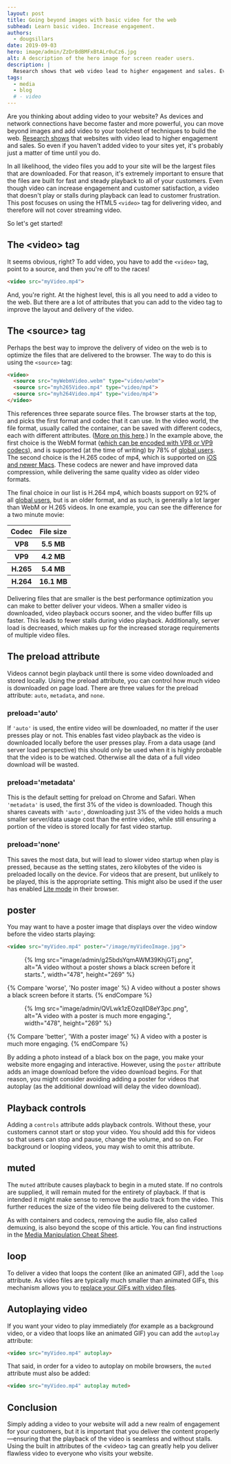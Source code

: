 ```yaml
---
layout: post
title: Going beyond images with basic video for the web
subhead: Learn basic video. Increase engagement.
authors:
  - dougsillars
date: 2019-09-03
hero: image/admin/ZzDrBdBMFxBtALr0uCz6.jpg
alt: A description of the hero image for screen reader users.
description: |
  Research shows that web video lead to higher engagement and sales. Even if you haven't added video to your sites yet, it's just a matter of time until you do.
tags:
  - media
  - blog
  # - video
---
```


Are you thinking about adding video to your website? As devices and network
connections have become faster and more powerful, you can move beyond images and
add video to your toolchest of techniques to build the web.
[Research
shows](https://www.foodbloggerpro.com/blog/how-we-improved-our-landing-page-conversion-rate-by-138/)
that websites with video lead to higher engagement and sales. So even if you
haven't added video to your sites yet, it's probably just a matter of time
until you do.

In all likelihood, the video files you add to your site will be the largest
files that are downloaded. For that reason, it's extremely important to ensure
that the files are built for fast and steady playback to all of your customers.
Even though video can increase engagement and customer satisfaction, a video
that doesn't play or stalls during playback can lead to customer frustration.
This post focuses on using the HTML5 `<video>` tag for delivering video, and
therefore will not cover streaming video.

So let's get started!

## The &lt;video> tag

It seems obvious, right? To add video, you have to add the `<video>` tag, point to a
source, and then you're off to the races!

```html
<video src="myVideo.mp4">
```
And, you're right. At the highest level, this is all you need to add a video to
the web. But there are a lot of attributes that you can add to the video tag to
improve the layout and delivery of the video.

## The &lt;source> tag

Perhaps the best way to improve the delivery of video on the web is to optimize
the files that are delivered to the browser. The way to do this is using the
`<source>` tag:

```html
<video>
  <source src="myWebmVideo.webm" type="video/webm">
  <source src="myh265Video.mp4" type="video/mp4">
  <source src="myh264Video.mp4" type="video/mp4">
</video>
```

This references three separate source files. The browser starts at the top, and
picks the first format and codec that it can use. In the video world, the file
format, usually called the container, can be saved with different codecs, each
with different attributes. ([More on this
here](/media-application-basics/).)
In the example above, the first choice is the WebM format ([which can be encoded
with VP8 or VP9 codecs](https://www.webmproject.org/about/)), and is supported
(at the time of writing) by 78% of [global
users](https://caniuse.com/#search=webm). The second choice is the H.265
codec of mp4, which is supported on [iOS and newer
Macs](https://caniuse.com/#search=h265). These codecs are newer and have
improved data compression, while delivering the same quality video as older
video formats.

The final choice in our list is H.264 mp4, which boasts support on 92% of all
[global
users](https://caniuse.com/#search=h264),
but is an older format, and as such, is generally a lot larger than WebM or H.265
videos. In one example, you can see the difference for a two minute movie:

<div>
  <table>
    <thead>
      <tr>
        <th>Codec</th>
        <th>File size</th>
      </tr>
    </thead>
    <tbody>
      <tr>
        <th>VP8</th>
        <th>5.5 MB</th>
      </tr>
      <tr>
        <th>VP9</th>
        <th>4.2 MB</th>
      </tr>
      <tr>
        <th>H.265</th>
        <th>5.4 MB</th>
      </tr>
      <tr>
        <th>H.264</th>
        <th>16.1 MB</th>
      </tr>
    </tbody>
  </table>
</div>

Delivering files that are smaller is the best performance optimization you can
make to better deliver your videos. When a smaller video is downloaded, video
playback occurs sooner, and the video buffer fills up faster. This leads to
fewer stalls during video playback. Additionally, server load is
decreased, which makes up for the increased storage requirements of multiple
video files.

## The preload attribute

Videos cannot begin playback until there is some video downloaded and stored
locally. Using the preload attribute, you can control how much video is
downloaded on page load. There are three values for the preload attribute:
`auto`, `metadata`, and `none`.

### preload='auto'

If `'auto'` is used, the entire video will be downloaded, no matter if
the user presses play or not. This enables fast video playback as the video is
downloaded locally before the user presses play. From a data usage (and server
load perspective) this should only be used when it is highly probable that the
video is to be watched. Otherwise all the data of a full video download will be
wasted.

### preload='metadata'

This is the default setting for preload on Chrome and Safari. When `'metadata'`
is used, the first 3% of the video is downloaded. Though this shares caveats
with `'auto'`, downloading just 3% of the video holds a much smaller server/data
usage cost than the entire video, while still ensuring a portion of the video is
stored locally for fast video startup.

### preload='none'

This saves the most data, but will lead to slower video startup when play is
pressed, because as the setting states, zero kilobytes of the video is
preloaded locally on the device. For videos that are present, but unlikely to
be played, this is the appropriate setting. This might also be used if the user
has enabled [Lite mode](https://blog.chromium.org/2019/04/data-saver-is-now-lite-mode.html) in their browser.

## poster

You may want to have a poster image that displays over the video
window before the video starts playing:

```html
<video src="myVideo.mp4" poster="/image/myVideoImage.jpg">
```

<figure>
  {% Img src="image/admin/g25bdsYqmAWM39KhjGTj.png", alt="A video without a poster shows a black screen before it starts.", width="478", height="269" %}
</figure>
{% Compare 'worse', 'No poster image' %}
  A video without a poster shows a black screen before it starts.
{% endCompare %}

<figure>
  {% Img src="image/admin/QVLwk1zEOzqllD8eY3pc.png", alt="A video with a poster is much more engaging.", width="478", height="269" %}
</figure>
{% Compare 'better', 'With a poster image' %}
  A video with a poster is much more engaging.
{% endCompare %}

By adding a photo instead of a black box on the page, you make your website more
engaging and interactive. However, using the `poster` attribute adds an image
download before the video download begins. For that reason, you might consider
avoiding adding a poster for videos that autoplay (as the additional download
will delay the video download).

## Playback controls

Adding a `controls` attribute adds playback controls. Without these, your
customers cannot start or stop your video. You should add this for videos so
that users can stop and pause, change the volume, and so on. For background or
looping videos, you may wish to omit this attribute.

## muted

The `muted` attribute causes playback to begin in a muted state. If no controls
are supplied, it will remain muted for the entirety of playback. If that is
intended it might make sense to remove the audio track from the video. This
further reduces the size of the video file being delivered to the customer.

As with containers and codecs, removing the audio file, also called demuxing, is
also beyond the scope of this article. You can find instructions in the [Media
Manipulation Cheat
Sheet](/media-conversion/#demux-separate-the-audio-and-video-streams).

## loop

To deliver a video that loops the content (like an animated GIF), add the `loop`
attribute. As video files are typically much smaller than animated GIFs, this
mechanism allows you to [replace your GIFs with video
files](https://dougsillars.com/2017/04/12/animated-gifs-vs-video-files/).

## Autoplaying video

If you want your video to play immediately (for example as a background video, or a
video that loops like an animated GIF) you can add the `autoplay` attribute:

```html
<video src="myVideo.mp4" autoplay>
```

That said, in order for a video to autoplay on mobile browsers, the `muted`
attribute must also be added:

```html
<video src="myVideo.mp4" autoplay muted>
```

## Conclusion

Simply adding a video to your website will add a new realm of engagement for
your customers, but it is important that you deliver the content
properly&mdash;ensuring that the playback of the video is seamless and without
stalls. Using the built in attributes of the &lt;video> tag can greatly help you
deliver flawless video to everyone who visits your website.
